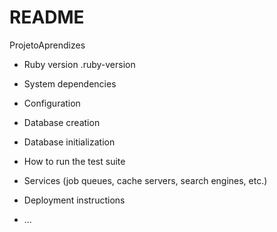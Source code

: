 # README

ProjetoAprendizes

* Ruby version
.ruby-version

* System dependencies

* Configuration

* Database creation

* Database initialization

* How to run the test suite

* Services (job queues, cache servers, search engines, etc.)

* Deployment instructions

* ...
